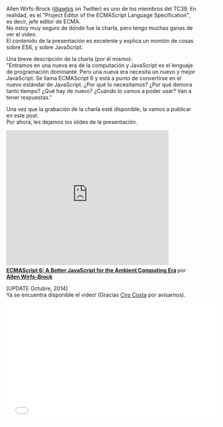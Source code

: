 <!--
layout: post
title: ECMAScript 6 - Un mejor JavaScript para una era de la computación
date: 2014-05-27T06:18:47.847Z
comments: true
published: true
keywords: JavaScript, ES6, talks
description: talk about es6
categories: talks, videos
authorName: Jaydson Gomes
authorLink: http://twitter.com/jaydson
authorDescription: JavaScript enthusiast - FrontEnd Engineer at Terra Networks - BrazilJS and RSJS curator
authorPicture: https://pbs.twimg.com/profile_images/453720347620032512/UM2nE21c_400x400.jpeg
-->
<!--more-->
Allen Wirfs-Brock ([@awbjs](https://twitter.com/awbjs) on Twitter) es uno de los miembros del TC39. En realidad, es el "Project Editor of the ECMAScript Language Specification", es decir, jefe editor de ECMA.  
No estoy muy seguro de dónde fue la charla, pero tengo muchas ganas de ver el video.  
El contenido de la presentación es excelente y explica un montón de cosas sobre ES6, y sobre JavaScript.

Una breve descripción de la charla (por él mismo):  
"Entramos en una nueva era de la computación y JavaScript es el lenguaje de programación dominante. Pero una nueva era necesita un nuevo y mejor JavaScript. Se llama ECMAScript 6 y está a punto de convertirse en el nuevo estándar de JavaScript. ¿Por qué lo necesitamos? ¿Por qué demora tanto tiempo? ¿Qué hay de nuevo? ¿Cuándo lo vamos a poder usar? Van a tener respuestas."

Una vez que la grabación de la charla esté disponible, la vamos a publicar en este post.  
Por ahora, les dejamos los slides de la presentación.

<iframe src="http://www.slideshare.net/slideshow/embed_code/34230355" width="427" height="356" frameborder="0" marginwidth="0" marginheight="0" scrolling="no" style="border:1px solid #CCC; border-width:1px 1px 0; margin-bottom:5px; max-width: 100%;" allowfullscreen></iframe> <div style="margin-bottom:5px"> <strong> <a href="https://www.slideshare.net/allenwb/wdc14-allebwb" title="ECMAScript 6: A Better JavaScript for the Ambient Computing Era" target="_blank">ECMAScript 6: A Better JavaScript for the Ambient Computing Era</a> </strong> por <strong><a href="http://www.slideshare.net/allenwb" target="_blank">Allen Wirfs-Brock</a></strong> </div>  

[UPDATE Octubre, 2014]  
Ya se encuentra disponible el video! (Gracias [Ciro Costa](https://github.com/cirocosta) por avisarnos).  
<iframe width="560" height="315" src="//www.youtube.com/embed/ZGY8Cktn6W4" frameborder="0" allowfullscreen></iframe>

